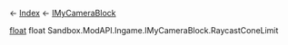 ← [Index](Api-Index) ← [IMyCameraBlock](Sandbox.ModAPI.Ingame.IMyCameraBlock)

[float](System.Single) float Sandbox.ModAPI.Ingame.IMyCameraBlock.RaycastConeLimit